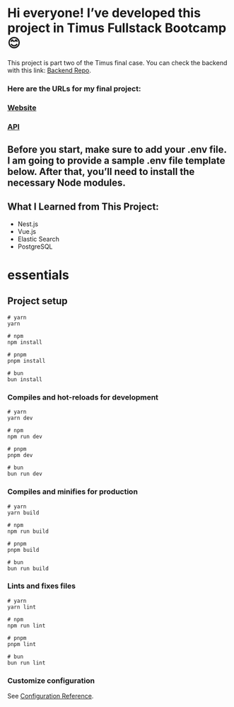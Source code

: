 
# Hi everyone! I’ve developed this project in Timus Fullstack Bootcamp 😊

This project is part two of the Timus final case. You can check the backend with this link: [Backend Repo](https://github.com/ardasenn/timus-backend).

### Here are the URLs for my final project:
### [Website](https://timus-frontend-ardasenns-projects.vercel.app/)
### [API](https://timus-backend.onrender.com)

## Before you start, make sure to add your .env file. I am going to provide a sample .env file template below. After that, you’ll need to install the necessary Node modules.

## What I Learned from This Project:
- Nest.js
- Vue.js
- Elastic Search
- PostgreSQL

# essentials

## Project setup

```
# yarn
yarn

# npm
npm install

# pnpm
pnpm install

# bun
bun install
```

### Compiles and hot-reloads for development

```
# yarn
yarn dev

# npm
npm run dev

# pnpm
pnpm dev

# bun
bun run dev
```

### Compiles and minifies for production

```
# yarn
yarn build

# npm
npm run build

# pnpm
pnpm build

# bun
bun run build
```

### Lints and fixes files

```
# yarn
yarn lint

# npm
npm run lint

# pnpm
pnpm lint

# bun
bun run lint
```

### Customize configuration

See [Configuration Reference](https://vitejs.dev/config/).
